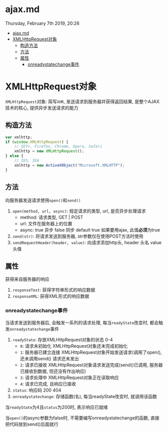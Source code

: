 # ajax.md
Thursday, February 7th 2019, 20:26

<!-- @import "[TOC]" {cmd="toc" depthFrom=1 depthTo=6 orderedList=false} -->
<!-- code_chunk_output -->

* [ajax.md](#ajaxmd)
* [XMLHttpRequest对象](#xmlhttprequest对象)
	* [构造方法](#构造方法)
	* [方法](#方法)
	* [属性](#属性)
		* [onreadystatechange事件](#onreadystatechange事件)

<!-- /code_chunk_output -->

# XMLHttpRequest对象

`XMLHttpRequest`对象: 简写`XHR`, 发送请求到服务器并获得返回结果, 是整个AJAX技术的核心, 提供异步发送请求的能力

## 构造方法

```js
var xmlhttp;
if (window.XMLHttpRequest) {
    // IE7+, Firefox, Chrome, Opera, Safari
    xmlhttp = new XMLHttpRequest();
} else {
    // IE5, IE6
    xmlhttp = new ActiveXObject("Microsoft.XMLHTTP");
}
```

## 方法

向服务器发送请求使用`open()`和`send()`

1. `open(method, url, async)`: 规定请求的类型, url, 是否异步处理请求
    * method: 请求类型, GET | POST
    * url: 文件在服务器上的位置
    * async: true 异步 false 同步 default true 如果要用ajax, 此值**必须**为true
2. `send(str)`: 将请求发送到服务器, str参数仅在使用POST方法时使用
3. `sendRequestHeader(header, value)`: 向请求添加http头, header 头名 value 头值

## 属性

获得来自服务器的响应

1. `responseText`: 获得字符串形式的响应数据
2. `responseXML`: 获得XML形式的响应数据

### onreadystatechange事件

当请求发送到服务器后, 会触发一系列的请求处理, 每当`readyState`改变时, 都会触发`onreadystatechange`事件

1. `readyState`: 存放XMLHttpRequest对象的状态 0-4
    * `0`: 请求未初始化 XMLHttpRequest对象还未完成初始化
    * `1`: 服务器已建立连接 XMLHttpRequest对象开始发送请求(调用了open(), 还未调用send() 请求还未发出
    * `2`: 请求已接收 XMLHttpRequest对象请求发送完成(send()已调用, 服务器已接收到数据, 但还没有作出响应)
    * `3`: 请求处理中 XMLHttpRequest对象正在读取响应
    * `4`: 请求已完成, 且响应已接收
2. `status`: 响应码 200 404
3. `onreadystatechange`: 存储函数(名), 每当readyState改变时, 就调用该函数

当`readyState`为4且`status`为200时, 表示响应已就绪

当`open()`的async参数为false时, 不需要编写onreadystatechange的函数, 直接把代码放到send()后面就行
